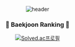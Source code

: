 <div align="center">

  ![header](https://capsule-render.vercel.app/api?type=waving&color=0%3A8cbce5%2C100%3A5a9fcf&height=180&section=header&text=&fontSize=32&animation=fadeIn&fontAlignY=36&fontColor=ffffff)

  ### 🌟 Baekjoon Ranking 🌟
  [![Solved.ac프로필](http://mazassumnida.wtf/api/v2/generate_badge?boj=heung115)](https://solved.ac/heung115)

</div>
